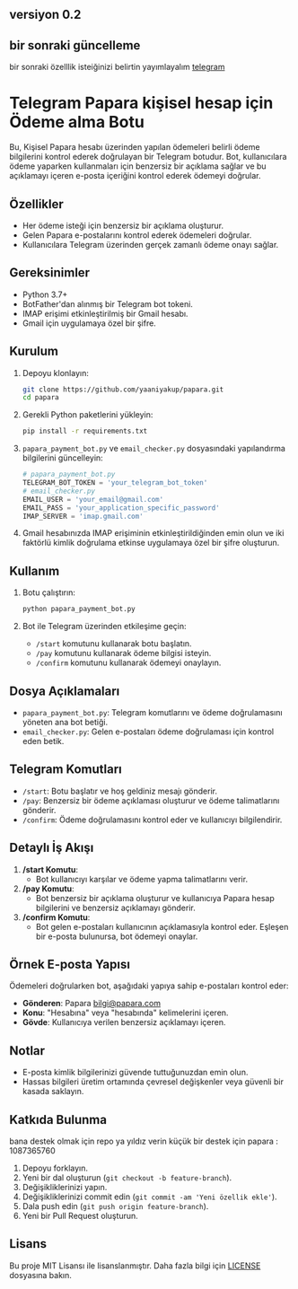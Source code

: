 ## versiyon 0.2

## bir sonraki güncelleme 
bir sonraki özelllik isteiğinizi belirtin yayımlayalım [telegram](t.me/yaaniyakup)

# Telegram Papara kişisel hesap için  Ödeme alma  Botu

Bu, Kişisel Papara  hesabı üzerinden yapılan ödemeleri belirli ödeme bilgilerini kontrol ederek doğrulayan bir Telegram botudur. Bot, kullanıcılara ödeme yaparken kullanmaları için benzersiz bir açıklama sağlar ve bu açıklamayı içeren e-posta içeriğini kontrol ederek ödemeyi doğrular.

## Özellikler

- Her ödeme isteği için benzersiz bir açıklama oluşturur.
- Gelen Papara e-postalarını kontrol ederek ödemeleri doğrular.
- Kullanıcılara Telegram üzerinden gerçek zamanlı ödeme onayı sağlar.

## Gereksinimler

- Python 3.7+
- BotFather'dan alınmış bir Telegram bot tokeni.
- IMAP erişimi etkinleştirilmiş bir Gmail hesabı.
- Gmail için uygulamaya özel bir şifre.

## Kurulum

1. Depoyu klonlayın:

    ```sh
    git clone https://github.com/yaaniyakup/papara.git
    cd papara
    ```

2. Gerekli Python paketlerini yükleyin:

    ```sh
    pip install -r requirements.txt
    ```

3. `papara_payment_bot.py` ve `email_checker.py` dosyasındaki yapılandırma bilgilerini güncelleyin:

    ```python
    # papara_payment_bot.py
    TELEGRAM_BOT_TOKEN = 'your_telegram_bot_token'
    # email_checker.py
    EMAIL_USER = 'your_email@gmail.com'
    EMAIL_PASS = 'your_application_specific_password'
    IMAP_SERVER = 'imap.gmail.com'
    
    ```

4. Gmail hesabınızda IMAP erişiminin etkinleştirildiğinden emin olun ve iki faktörlü kimlik doğrulama etkinse uygulamaya özel bir şifre oluşturun.

## Kullanım

1. Botu çalıştırın:

    ```sh
    python papara_payment_bot.py
    ```

2. Bot ile Telegram üzerinden etkileşime geçin:

    - `/start` komutunu kullanarak botu başlatın.
    - `/pay` komutunu kullanarak ödeme bilgisi isteyin.
    - `/confirm` komutunu kullanarak ödemeyi onaylayın.

## Dosya Açıklamaları

- `papara_payment_bot.py`: Telegram komutlarını ve ödeme doğrulamasını yöneten ana bot betiği.
- `email_checker.py`: Gelen e-postaları ödeme doğrulaması için kontrol eden betik.

## Telegram Komutları

- `/start`: Botu başlatır ve hoş geldiniz mesajı gönderir.
- `/pay`: Benzersiz bir ödeme açıklaması oluşturur ve ödeme talimatlarını gönderir.
- `/confirm`: Ödeme doğrulamasını kontrol eder ve kullanıcıyı bilgilendirir.

## Detaylı İş Akışı

1. **/start Komutu**:
    - Bot kullanıcıyı karşılar ve ödeme yapma talimatlarını verir.
2. **/pay Komutu**:
    - Bot benzersiz bir açıklama oluşturur ve kullanıcıya Papara hesap bilgilerini ve benzersiz açıklamayı gönderir.
3. **/confirm Komutu**:
    - Bot gelen e-postaları kullanıcının açıklamasıyla kontrol eder. Eşleşen bir e-posta bulunursa, bot ödemeyi onaylar.

## Örnek E-posta Yapısı

Ödemeleri doğrularken bot, aşağıdaki yapıya sahip e-postaları kontrol eder:

- **Gönderen**: Papara <bilgi@papara.com>
- **Konu**: "Hesabına" veya "hesabında" kelimelerini içeren.
- **Gövde**: Kullanıcıya verilen benzersiz açıklamayı içeren.

## Notlar

- E-posta kimlik bilgilerinizi güvende tuttuğunuzdan emin olun.
- Hassas bilgileri üretim ortamında çevresel değişkenler veya güvenli bir kasada saklayın.

## Katkıda Bulunma
bana destek olmak için repo ya yıldız verin 
küçük bir destek için papara : 1087365760

1. Depoyu forklayın.
2. Yeni bir dal oluşturun (`git checkout -b feature-branch`).
3. Değişikliklerinizi yapın.
4. Değişikliklerinizi commit edin (`git commit -am 'Yeni özellik ekle'`).
5. Dala push edin (`git push origin feature-branch`).
6. Yeni bir Pull Request oluşturun.

## Lisans

Bu proje MIT Lisansı ile lisanslanmıştır. Daha fazla bilgi için [LICENSE](LICENSE) dosyasına bakın.

